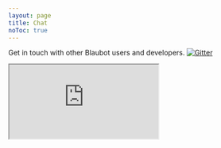 ```yaml
---
layout: page
title: Chat
noToc: true
---
```

Get in touch with other Blaubot users and developers.
[![Gitter](https://badges.gitter.im/Blaubot/Blaubot.svg)](https://gitter.im/Blaubot/Blaubot?utm_source=badge&utm_medium=badge&utm_campaign=pr-badge)
<iframe id="gitterchat" src="https://gitter.im/Blaubot/Blaubot/~embed">